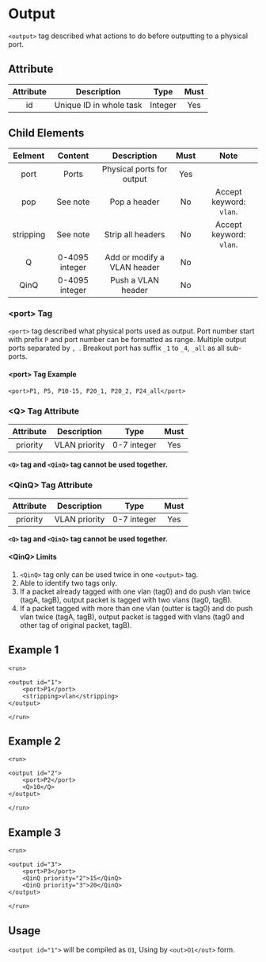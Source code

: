Output
============

`<output>` tag described what actions to do before outputting to a physical port.

<h2>Attribute</h2>

| Attribute |       Description       |   Type  | Must |
|:---------:|:-----------------------:|:-------:|:----:|
|     id    | Unique ID in whole task | Integer |  Yes |

<h2>Child Elements</h2>

|  Eelment  |     Content    |         Description         | Must |           Note          |
|:---------:|:--------------:|:---------------------------:|:----:|:-----------------------:|
|    port   |      Ports     |  Physical ports for output  |  Yes |                         |
|    pop    |    See note    |         Pop a header        |  No  | Accept keyword: `vlan`. |
| stripping |    See note    |      Strip all headers      |  No  | Accept keyword: `vlan`. |
|     Q     | 0-4095 integer | Add or modify a VLAN header |  No  |                         |
|    QinQ   | 0-4095 integer |      Push a VLAN header     |  No  |                         |

<h3>&lt;port&gt; Tag</h3>

`<port>` tag described what physical ports used as output. Port number start with prefix `P` and port number can be formatted as range. Multiple output ports separated by `, `. Breakout port has suffix `_1` to `_4`, `_all` as all sub-ports.

<h4>&lt;port&gt; Tag Example</h4>

```
<port>P1, P5, P10-15, P20_1, P20_2, P24_all</port>
```

<h3>&lt;Q&gt; Tag Attribute</h3>

| Attribute |  Description  |     Type    | Must |
|:---------:|:-------------:|:-----------:|:----:|
|  priority | VLAN priority | 0-7 integer |  Yes |

**`<Q>` tag and `<QinQ>` tag cannot be used together.**

<h3>&lt;QinQ&gt; Tag Attribute</h3>

| Attribute |  Description  |     Type    | Must |
|:---------:|:-------------:|:-----------:|:----:|
|  priority | VLAN priority | 0-7 integer |  Yes |

**`<Q>` tag and `<QinQ>` tag cannot be used together.**

<h4>&lt;QinQ&gt; Limits</h4>

1. `<QinQ>` tag only can be used twice in one `<output>` tag.
2. Able to identify two tags only.
3. If a packet already tagged with one vlan (tag0) and do push vlan twice (tagA, tagB), output packet is tagged with two vlans (tag0, tagB).
4. If a packet tagged with more than one vlan (outter is tag0) and do push vlan twice (tagA, tagB), output packet is tagged with vlans (tag0 and other tag of original packet, tagB).

<h2>Example 1</h2>

```
<run>

<output id="1">
    <port>P1</port>
    <stripping>vlan</stripping>
</output>

</run>
```

<h2>Example 2</h2>

```
<run>

<output id="2">
    <port>P2</port>
    <Q>10</Q>
</output>

</run>
```

<h2>Example 3</h2>

```
<run>

<output id="3">
    <port>P3</port>
    <QinQ priority="2">15</QinQ>
    <QinQ priority="3">20</QinQ>
</output>

</run>
```

<h2>Usage</h2>

`<output id="1">` will be compiled as `O1`, Using by `<out>O1</out>` form.
